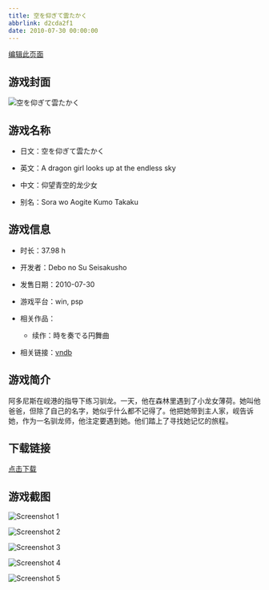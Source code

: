 ```yaml
---
title: 空を仰ぎて雲たかく
abbrlink: d2cda2f1
date: 2010-07-30 00:00:00
---
```

[编辑此页面](https://github.com/ACG-3/ADV3-source/blob/main/source/_posts/games/%E7%A9%BA%E3%82%92%E4%BB%B0%E3%81%8E%E3%81%A6%E9%9B%B2%E3%81%9F%E3%81%8B%E3%81%8F.md)

## 游戏封面

![空を仰ぎて雲たかく](https%3A//pan.timero.xyz/onedrive/img_lib_001/%E7%A9%BA%E3%82%92%E4%BB%B0%E3%81%8E%E3%81%A6%E9%9B%B2%E3%81%9F%E3%81%8B%E3%81%8F_cover.avif)


## 游戏名称

- 日文：空を仰ぎて雲たかく
- 英文：A dragon girl looks up at the endless sky
- 中文：仰望青空的龙少女

- 别名：Sora wo Aogite Kumo Takaku


## 游戏信息

- 时长：37.98 h
- 开发者：Debo no Su Seisakusho
- 发售日期：2010-07-30
- 游戏平台：win, psp
- 相关作品：
   - 续作：時を奏でる円舞曲

- 相关链接：[vndb](https://vndb.org/v3988)


## 游戏简介

阿多尼斯在岘港的指导下练习驯龙。一天，他在森林里遇到了小龙女薄荷。她叫他爸爸，但除了自己的名字，她似乎什么都不记得了。他把她带到主人家，岘告诉她，作为一名驯龙师，他注定要遇到她。他们踏上了寻找她记忆的旅程。




## 下载链接

[点击下载](https://pan.timero.xyz/onedrive/adv_lib_001/%E7%A9%BA%E3%82%92%E4%BB%B0%E3%81%8E%E3%81%A6%E9%9B%B2%E3%81%9F%E3%81%8B%E3%81%8F)


## 游戏截图


![Screenshot 1](https%3A//pan.timero.xyz/onedrive/img_lib_001/%E7%A9%BA%E3%82%92%E4%BB%B0%E3%81%8E%E3%81%A6%E9%9B%B2%E3%81%9F%E3%81%8B%E3%81%8F_Screenshot_1.avif)

![Screenshot 2](https%3A//pan.timero.xyz/onedrive/img_lib_001/%E7%A9%BA%E3%82%92%E4%BB%B0%E3%81%8E%E3%81%A6%E9%9B%B2%E3%81%9F%E3%81%8B%E3%81%8F_Screenshot_2.avif)

![Screenshot 3](https%3A//pan.timero.xyz/onedrive/img_lib_001/%E7%A9%BA%E3%82%92%E4%BB%B0%E3%81%8E%E3%81%A6%E9%9B%B2%E3%81%9F%E3%81%8B%E3%81%8F_Screenshot_3.avif)

![Screenshot 4](https%3A//pan.timero.xyz/onedrive/img_lib_001/%E7%A9%BA%E3%82%92%E4%BB%B0%E3%81%8E%E3%81%A6%E9%9B%B2%E3%81%9F%E3%81%8B%E3%81%8F_Screenshot_4.avif)

![Screenshot 5](https%3A//pan.timero.xyz/onedrive/img_lib_001/%E7%A9%BA%E3%82%92%E4%BB%B0%E3%81%8E%E3%81%A6%E9%9B%B2%E3%81%9F%E3%81%8B%E3%81%8F_Screenshot_5.avif)

